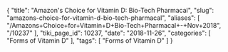 {
    "title": "Amazon's Choice for Vitamin D: Bio-Tech Pharmacal",
    "slug": "amazons-choice-for-vitamin-d-bio-tech-pharmacal",
    "aliases": [
        "/Amazons+Choice+for+Vitamin+D+Bio-Tech+Pharmacal+-+Nov+2018",
        "/10237"
    ],
    "tiki_page_id": 10237,
    "date": "2018-11-26",
    "categories": [
        "Forms of Vitamin D"
    ],
    "tags": [
        "Forms of Vitamin D"
    ]
}